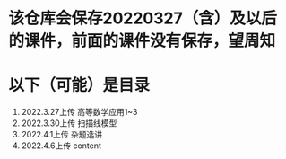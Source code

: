 # 该仓库会保存20220327（含）及以后的课件，前面的课件没有保存，望周知

# 以下（可能）是目录

1. 2022.3.27上传 高等数学应用1~3
2. 2022.3.30上传 扫描线模型
3. 2022.4.1上传 杂题选讲
4. 2022.4.6上传 content
